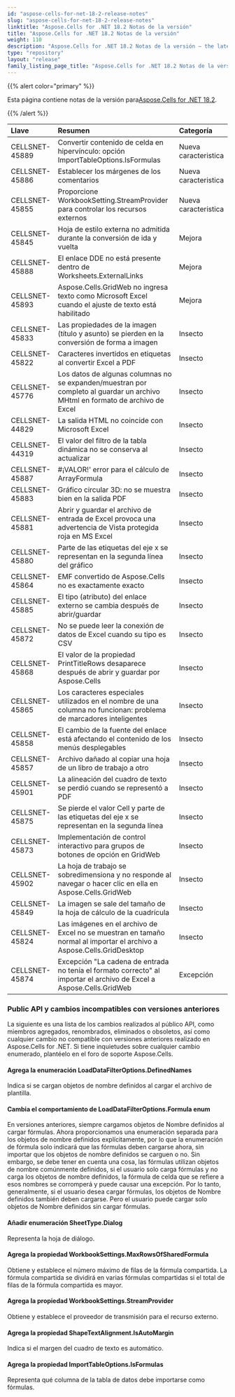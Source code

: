 ```yaml
---
id: "aspose-cells-for-net-18-2-release-notes"
slug: "aspose-cells-for-net-18-2-release-notes"
linktitle: "Aspose.Cells for .NET 18.2 Notas de la versión"
title: "Aspose.Cells for .NET 18.2 Notas de la versión"
weight: 110
description: "Aspose.Cells for .NET 18.2 Notas de la versión – the latest updates and fixes."
type: "repository"
layout: "release"
family_listing_page_title: "Aspose.Cells for .NET 18.2 Notas de la versión"
---
```

{{% alert color="primary" %}} 

 Esta página contiene notas de la versión para[Aspose.Cells for .NET 18.2](https://www.nuget.org/packages/Aspose.Cells/18.2.0).

{{% /alert %}} 

|**Llave**|**Resumen**|**Categoría**|
|:- |:- |:- |
|CELLSNET-45889|Convertir contenido de celda en hipervínculo: opción ImportTableOptions.IsFormulas|Nueva caracteristica|
|CELLSNET-45886|Establecer los márgenes de los comentarios|Nueva caracteristica|
|CELLSNET-45855|Proporcione WorkbookSetting.StreamProvider para controlar los recursos externos|Nueva caracteristica|
|CELLSNET-45845|Hoja de estilo externa no admitida durante la conversión de ida y vuelta|Mejora|
|CELLSNET-45888|El enlace DDE no está presente dentro de Worksheets.ExternalLinks|Mejora|
|CELLSNET-45893|Aspose.Cells.GridWeb no ingresa texto como Microsoft Excel cuando el ajuste de texto está habilitado|Mejora|
|CELLSNET-45833|Las propiedades de la imagen (título y asunto) se pierden en la conversión de forma a imagen|Insecto|
|CELLSNET-45822|Caracteres invertidos en etiquetas al convertir Excel a PDF|Insecto|
|CELLSNET-45776|Los datos de algunas columnas no se expanden/muestran por completo al guardar un archivo MHtml en formato de archivo de Excel|Insecto|
|CELLSNET-44829|La salida HTML no coincide con Microsoft Excel|Insecto|
|CELLSNET-44319|El valor del filtro de la tabla dinámica no se conserva al actualizar|Insecto|
|CELLSNET-45887|#¡VALOR!' error para el cálculo de ArrayFormula|Insecto|
|CELLSNET-45883|Gráfico circular 3D: no se muestra bien en la salida PDF|Insecto|
|CELLSNET-45881|Abrir y guardar el archivo de entrada de Excel provoca una advertencia de Vista protegida roja en MS Excel|Insecto|
|CELLSNET-45880|Parte de las etiquetas del eje x se representan en la segunda línea del gráfico|Insecto|
|CELLSNET-45864|EMF convertido de Aspose.Cells no es exactamente exacto|Insecto|
|CELLSNET-45885|El tipo (atributo) del enlace externo se cambia después de abrir/guardar|Insecto|
|CELLSNET-45872|No se puede leer la conexión de datos de Excel cuando su tipo es CSV|Insecto|
|CELLSNET-45868|El valor de la propiedad PrintTitleRows desaparece después de abrir y guardar por Aspose.Cells|Insecto|
|CELLSNET-45865|Los caracteres especiales utilizados en el nombre de una columna no funcionan: problema de marcadores inteligentes|Insecto|
|CELLSNET-45858|El cambio de la fuente del enlace está afectando el contenido de los menús desplegables|Insecto|
|CELLSNET-45857|Archivo dañado al copiar una hoja de un libro de trabajo a otro|Insecto|
|CELLSNET-45901|La alineación del cuadro de texto se perdió cuando se representó a PDF|Insecto|
|CELLSNET-45875|Se pierde el valor Cell y parte de las etiquetas del eje x se representan en la segunda línea|Insecto|
|CELLSNET-45873|Implementación de control interactivo para grupos de botones de opción en GridWeb|Insecto|
|CELLSNET-45902|La hoja de trabajo se sobredimensiona y no responde al navegar o hacer clic en ella en Aspose.Cells.GridWeb|Insecto|
|CELLSNET-45849|La imagen se sale del tamaño de la hoja de cálculo de la cuadrícula|Insecto|
|CELLSNET-45824|Las imágenes en el archivo de Excel no se muestran en tamaño normal al importar el archivo a Aspose.Cells.GridDesktop|Insecto|
|CELLSNET-45874|Excepción "La cadena de entrada no tenía el formato correcto" al importar el archivo de Excel a Aspose.Cells.GridWeb|Excepción|
### **Public API y cambios incompatibles con versiones anteriores**
La siguiente es una lista de los cambios realizados al público API, como miembros agregados, renombrados, eliminados o obsoletos, así como cualquier cambio no compatible con versiones anteriores realizado en Aspose.Cells for .NET. Si tiene inquietudes sobre cualquier cambio enumerado, plantéelo en el foro de soporte Aspose.Cells.
#### **Agrega la enumeración LoadDataFilterOptions.DefinedNames**
Indica si se cargan objetos de nombre definidos al cargar el archivo de plantilla.
#### **Cambia el comportamiento de LoadDataFilterOptions.Formula enum**
En versiones anteriores, siempre cargamos objetos de Nombre definidos al cargar fórmulas. Ahora proporcionamos una enumeración separada para los objetos de nombre definidos explícitamente, por lo que la enumeración de fórmula solo indicará que las fórmulas deben cargarse ahora, sin importar que los objetos de nombre definidos se carguen o no. Sin embargo, se debe tener en cuenta una cosa, las fórmulas utilizan objetos de nombre comúnmente definidos, si el usuario solo carga fórmulas y no carga los objetos de nombre definidos, la fórmula de celda que se refiere a esos nombres se corromperá y puede causar una excepción. Por lo tanto, generalmente, si el usuario desea cargar fórmulas, los objetos de Nombre definidos también deben cargarse. Pero el usuario puede cargar solo objetos de Nombre definidos sin cargar fórmulas.
#### **Añadir enumeración SheetType.Dialog**
Representa la hoja de diálogo.
#### **Agrega la propiedad WorkbookSettings.MaxRowsOfSharedFormula**
Obtiene y establece el número máximo de filas de la fórmula compartida. La fórmula compartida se dividirá en varias fórmulas compartidas si el total de filas de la fórmula compartida es mayor.
#### **Agrega la propiedad WorkbookSettings.StreamProvider**
Obtiene y establece el proveedor de transmisión para el recurso externo.
#### **Agrega la propiedad ShapeTextAlignment.IsAutoMargin**
Indica si el margen del cuadro de texto es automático.
#### **Agrega la propiedad ImportTableOptions.IsFormulas**
Representa qué columna de la tabla de datos debe importarse como fórmulas.
